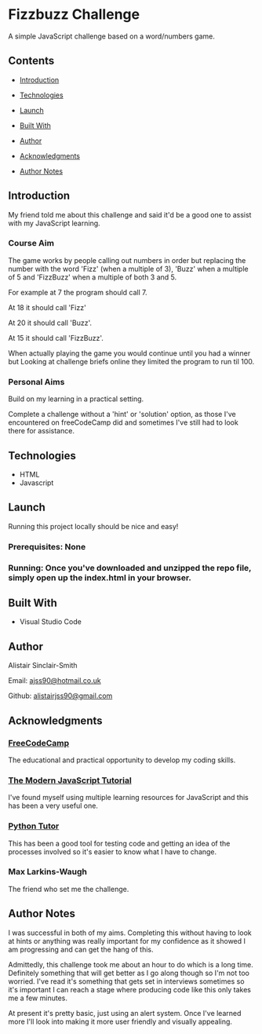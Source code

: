 # Fizzbuzz Challenge

A simple JavaScript challenge based on a word/numbers game.

## Contents

- [Introduction](#Introduction)

- [Technologies](#Technologies)

- [Launch](#Launch)

- [Built With](#Built-With)

- [Author](#Author)

- [Acknowledgments](#Acknowledgments)

- [Author Notes](#Author-Notes)


## Introduction

My friend told me about this challenge and said it'd be a good one to assist with my JavaScript learning.

### Course Aim

The game works by people calling out numbers in order but replacing the number with the word 'Fizz' (when a multiple of 3), 'Buzz' when a multiple of 5 and 'FizzBuzz' when a multiple of both 3 and 5.

For example at 7 the program should call 7.

At 18 it should call 'Fizz'

At 20 it should call 'Buzz'.

At 15 it should call 'FizzBuzz'.

When actually playing the game you would continue until you had a winner but Looking at challenge briefs online they limited the program to run til 100.

### Personal Aims

Build on my learning in a practical setting.

Complete a challenge without a 'hint' or 'solution' option, as those I've encountered on freeCodeCamp did and sometimes I've still had to look there for assistance.


## Technologies

- HTML
- Javascript

## Launch

Running this project locally should be nice and easy!

### Prerequisites: None

### Running: Once you've downloaded and unzipped the repo file, simply open up the index.html in your browser.


## Built With

- Visual Studio Code

## Author

Alistair Sinclair-Smith

Email: [ajss90@hotmail.co.uk](ajss90@hotmail.co.uk)

Github: [alistairjss90@gmail.com](alistairjss90@gmail.com)


## Acknowledgments

### [FreeCodeCamp](https://www.freecodecamp.org/)
The educational and practical opportunity to develop my coding skills.

### [The Modern JavaScript Tutorial](https://javascript.info/)
I've found myself using multiple learning resources for JavaScript and this has been a very useful one.

### [Python Tutor](http://pythontutor.com/)
This has been a good tool for testing code and getting an idea of the processes involved so it's easier to know what I have to change.

### Max Larkins-Waugh
The friend who set me the challenge.


## Author Notes

I was successful in both of my aims. Completing this without having to look at hints or anything was really important for my confidence as it showed I am progressing and can get the hang of this.

Admittedly, this challenge took me about an hour to do which is a long time. Definitely something that will get better as I go along though so I'm not too worried. I've read it's something that gets set in interviews sometimes so it's important I can reach a stage where producing code like this only takes me a few minutes.

At present it's pretty basic, just using an alert system. Once I've learned more I'll look into making it more user friendly and visually appealing.
